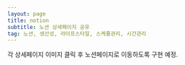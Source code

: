 ```yaml
---
layout: page
title: notion
subtitle: 노션 상세페이지 공유
tag: 노션, 생산성, 라이프스타일, 스케쥴관리, 시간관리
---
```

<html> 

각 상세페이지 이미지 클릭 후 노션페이지로 이동하도록 구현 예정. 